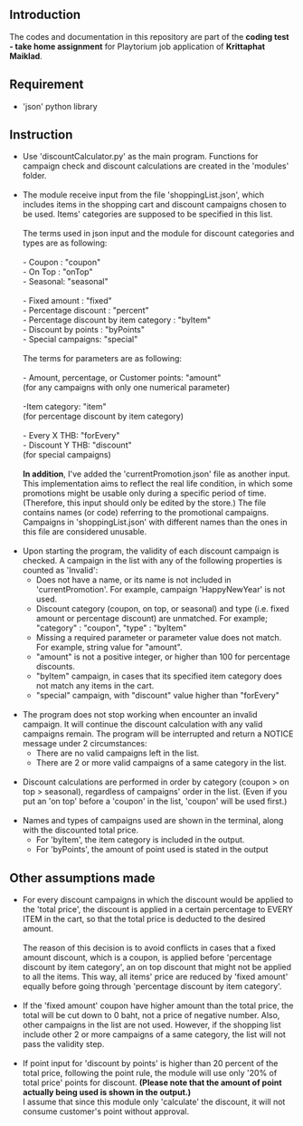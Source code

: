 ## Introduction

The codes and documentation in this repository are part of the **coding test - take home assignment** for Playtorium job
application of **Krittaphat Maiklad**.

## Requirement

- 'json' python library

## Instruction

- Use 'discountCalculator.py' as the main program. Functions for campaign check and discount calculations are created in
  the 'modules' folder.<br/><br/>
- The module receive input from the file 'shoppingList.json', which includes items in the shopping cart and discount
  campaigns chosen to be used. Items' categories are supposed to be specified in this list.<br/><br/> The terms used in
  json input and the module for discount categories and types are as following:<br/><br/>- Coupon : "coupon"<br/>- On
  Top : "onTop"
  <br/>- Seasonal: "seasonal"
  <br/><br/>- Fixed amount : "fixed"<br/>- Percentage discount : "percent"<br/>- Percentage discount by item
  category : "byItem"<br/>- Discount by points : "byPoints" <br/>- Special campaigns: "special" <br/><br/>The terms for
  parameters are as following:<br/><br/>- Amount, percentage, or Customer points: "amount" <br/>(for any campaigns with
  only one numerical parameter)<br/><br/>-Item category: "item"<br/>(for percentage discount by item
  category)<br/> <br/>- Every X THB: "forEvery"<br/>- Discount Y THB: "discount"<br/>(for special
  campaigns) <br/><br/> **In addition**, I've added the 'currentPromotion.json' file as another input. This implementation
  aims to reflect the real life condition, in which some promotions might be usable only during a specific period of
  time. (Therefore, this input should only be edited by the store.) The file contains names (or code)
  referring to the promotional campaigns. Campaigns in 'shoppingList.json' with different names than the ones in this
  file are considered unusable.<br/><br/>
- Upon starting the program, the validity of each discount campaign is checked. A campaign in the list with any of the
  following properties is counted as 'Invalid':
    - Does not have a name, or its name is not included in 'currentPromotion'. For example, campaign 'HappyNewYear' is
      not used.
    - Discount category (coupon, on top, or seasonal) and type (i.e. fixed amount or percentage discount) are unmatched.
      For example; "category" : "coupon", "type" : "byItem"
    - Missing a required parameter or parameter value does not match. For example, string value for "amount".
    - "amount" is not a positive integer, or higher than 100 for percentage discounts.
    - "byItem" campaign, in cases that its specified item category does not match any items in the cart.
    - "special" campaign, with "discount" value higher than "forEvery"<br/><br/>
- The program does not stop working when encounter an invalid campaign. It will continue the discount calculation with
  any valid campaigns remain. The program will be interrupted and return a NOTICE message under 2 circumstances:
    - There are no valid campaigns left in the list.
    - There are 2 or more valid campaigns of a same category in the list.<br/><br/>
- Discount calculations are performed in order by category (coupon > on top > seasonal), regardless of campaigns' order
  in the list. (Even if you put an 'on top' before a 'coupon' in the list, 'coupon' will be used first.)<br/><br/>
- Names and types of campaigns used are shown in the terminal, along with the discounted total price.
    - For 'byItem', the item category is included in the output.
    - For 'byPoints', the amount of point used is stated in the output

## Other assumptions made

- For every discount campaigns in which the discount would be applied to the 'total price', the discount is applied in a
  certain percentage to EVERY ITEM in the cart, so that the total price is deducted to the desired amount. <br><br>The
  reason of this decision is to avoid conflicts in cases that a fixed amount discount, which is a coupon, is applied
  before 'percentage discount by item category', an on top discount that might not be applied to all the items. This
  way, all items' price are reduced by 'fixed amount' equally before going through 'percentage discount by item
  category'.
  <br/><br/>
- If the 'fixed amount' coupon have higher amount than the total price, the total will be cut down to 0 baht, not a
  price of negative number. Also, other campaigns in the list are not used. However, if the shopping list include other
  2 or more campaigns of a same category, the list will not pass the validity step.<br/><br/>
- If point input for 'discount by points' is higher than 20 percent of the total price, following the point rule, the
  module will use only '20% of total price' points for discount. **(Please note that the amount of point actually being
  used is shown in the output.)**<br/> I assume that since this module only 'calculate' the discount, it will not
  consume customer's point without approval.